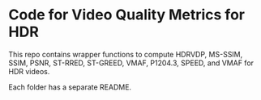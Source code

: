 # Code for Video Quality Metrics for HDR

This repo contains wrapper functions to compute HDRVDP, MS-SSIM, SSIM, PSNR, ST-RRED, ST-GREED, VMAF, P1204.3, SPEED, and VMAF for HDR videos.

Each folder has a separate README.
